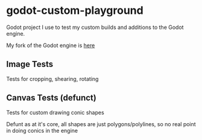 # godot-custom-playground

Godot project I use to test my custom builds and additions to the Godot engine.

My fork of the Godot engine is [here](https://github.com/HubbleCommand/godot)

## Image Tests
Tests for cropping, shearing, rotating

## Canvas Tests (defunct)
Tests for custom drawing conic shapes

Defunt as at it's core, all shapes are just polygons/polylines,
so no real point in doing conics in the engine
